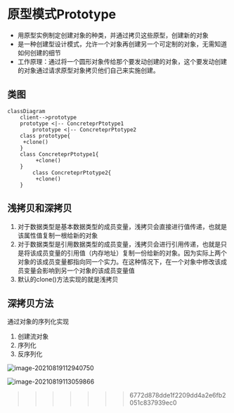 # 原型模式Prototype

- 用原型实例制定创建对象的种类，并通过拷贝这些原型，创建新的对象
- 是一种创建型设计模式，允许一个对象再创建另一个可定制的对象，无需知道如何创建的细节
- 工作原理：通过将一个圆形对象传给那个要发动创建的对象，这个要发动创建的对象通过请求原型对象拷贝他们自己来实施创建。

## 类图



```mermaid
classDiagram
	client-->prototype
	prototype <|-- ConcreteprPtotype1
		prototype <|-- ConcreteprPtotype2
	class prototype{
	 +clone()
	}
	class ConcreteprPtotype1{
	 	 +clone()
	}
		class ConcreteprPtotype2{
	 	 +clone()
	}

```

## 浅拷贝和深拷贝

1. 对于数据类型是基本数据类型的成员变量，浅拷贝会直接进行值传递，也就是该属性值复制一根给新的对象
2. 对于数据类型是引用数据类型的成员变量，浅拷贝会进行引用传递，也就是只是将该成员变量的引用值（内存地址）复制一份给新的对象。因为实际上两个对象的该成员变量都指向同一个实力。在这种情况下，在一个对象中修改该成员变量会影响到另一个对象的该成员变量值
3. 默认的clone()方法实现的就是浅拷贝



## 深拷贝方法

通过对象的序列化实现

1. 创建流对象
2. 序列化
3. 反序列化

![image-20210819112940750](https://cdn.jsdelivr.net/gh/chenruida/image@master/uPic/image-20210819112940750yhd4Om.png)

![image-20210819113059866](https://cdn.jsdelivr.net/gh/chenruida/image@master/uPic/image-20210819113059866FCYSyb.png)
>>>>>>> 6772d878dde1f2209dd4a2e6fb2051c837939ec0
